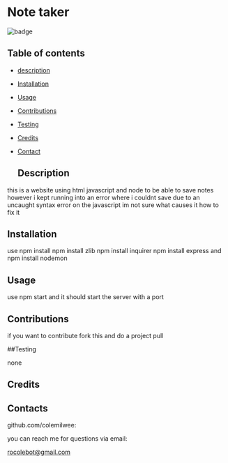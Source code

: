 # Note taker

![badge](https://img.shields.io/badge/license-MIT-brightgreen)

  ## Table of contents

* [description](#Description)
* [Installation](#Installation)
* [Usage](#Usage)
* [Contributions](#contributions)
* [Testing](#Testing)
* [Credits](#Credits) 
* [Contact](#Contacts)

 
  ## Description

this is a website using html javascript and node to be able to save notes however i kept running into an error where i couldnt save due to an uncaught syntax error on the javascript im not 
sure what causes it how to fix it


  ## Installation
use npm install npm install zlib npm install inquirer npm install express and npm install nodemon 

  ## Usage

use npm start and it should start the server with a port

  ## Contributions

if you want to contribute fork this and do a project pull

  ##Testing

none

  ## Credits



  ## Contacts

github.com/colemilwee:

  you can reach me for questions via email: 

rocolebot@gmail.com
